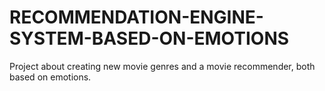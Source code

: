 # RECOMMENDATION-ENGINE-SYSTEM-BASED-ON-EMOTIONS
Project about creating new movie genres and a movie recommender, both based on emotions.
